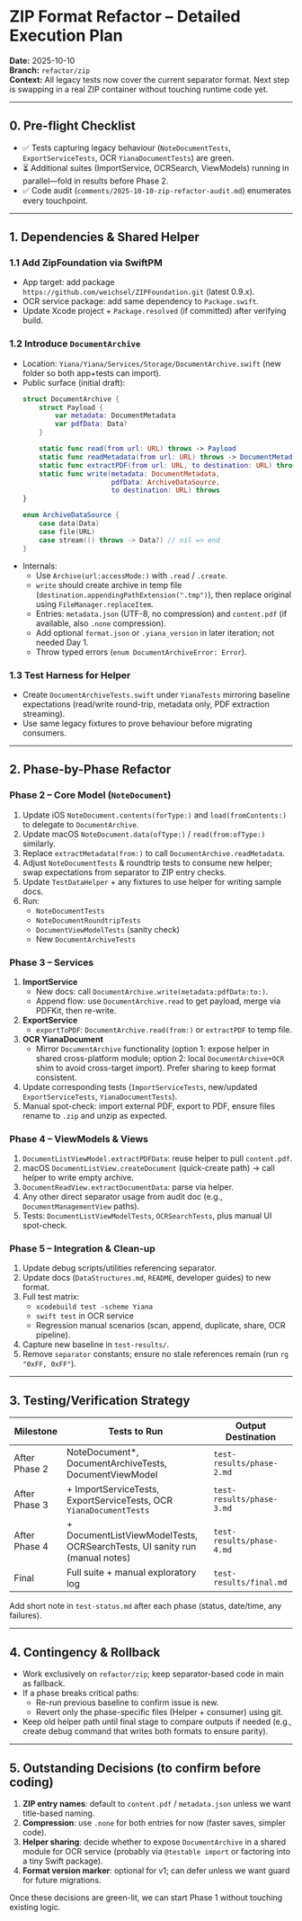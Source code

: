 # ZIP Format Refactor – Detailed Execution Plan
**Date:** 2025-10-10  
**Branch:** `refactor/zip`  
**Context:** All legacy tests now cover the current separator format. Next step is swapping in a real ZIP container without touching runtime code yet.

---

## 0. Pre-flight Checklist
- ✅ Tests capturing legacy behaviour (`NoteDocumentTests`, `ExportServiceTests`, OCR `YianaDocumentTests`) are green.
- ⏳ Additional suites (ImportService, OCRSearch, ViewModels) running in parallel—fold in results before Phase 2.
- ✅ Code audit (`comments/2025-10-10-zip-refactor-audit.md`) enumerates every touchpoint.

---

## 1. Dependencies & Shared Helper
### 1.1 Add ZipFoundation via SwiftPM
- App target: add package `https://github.com/weichsel/ZIPFoundation.git` (latest 0.9.x).
- OCR service package: add same dependency to `Package.swift`.
- Update Xcode project + `Package.resolved` (if committed) after verifying build.

### 1.2 Introduce `DocumentArchive`
- Location: `Yiana/Yiana/Services/Storage/DocumentArchive.swift` (new folder so both app+tests can import).
- Public surface (initial draft):
  ```swift
  struct DocumentArchive {
      struct Payload {
          var metadata: DocumentMetadata
          var pdfData: Data?
      }

      static func read(from url: URL) throws -> Payload
      static func readMetadata(from url: URL) throws -> DocumentMetadata
      static func extractPDF(from url: URL, to destination: URL) throws
      static func write(metadata: DocumentMetadata,
                        pdfData: ArchiveDataSource,
                        to destination: URL) throws
  }

  enum ArchiveDataSource {
      case data(Data)
      case file(URL)
      case stream(() throws -> Data?) // nil => end
  }
  ```
- Internals:
  - Use `Archive(url:accessMode:)` with `.read` / `.create`.
  - `write` should create archive in temp file (`destination.appendingPathExtension(".tmp")`), then replace original using `FileManager.replaceItem`.
  - Entries: `metadata.json` (UTF-8, no compression) and `content.pdf` (if available, also `.none` compression).
  - Add optional `format.json` or `.yiana_version` in later iteration; not needed Day 1.
  - Throw typed errors (`enum DocumentArchiveError: Error`).

### 1.3 Test Harness for Helper
- Create `DocumentArchiveTests.swift` under `YianaTests` mirroring baseline expectations (read/write round-trip, metadata only, PDF extraction streaming).
- Use same legacy fixtures to prove behaviour before migrating consumers.

---

## 2. Phase-by-Phase Refactor
### Phase 2 – Core Model (`NoteDocument`)
1. Update iOS `NoteDocument.contents(forType:)` and `load(fromContents:)` to delegate to `DocumentArchive`.
2. Update macOS `NoteDocument.data(ofType:)` / `read(from:ofType:)` similarly.
3. Replace `extractMetadata(from:)` to call `DocumentArchive.readMetadata`.
4. Adjust `NoteDocumentTests` & roundtrip tests to consume new helper; swap expectations from separator to ZIP entry checks.
5. Update `TestDataHelper` + any fixtures to use helper for writing sample docs.
6. Run:
   - `NoteDocumentTests`
   - `NoteDocumentRoundtripTests`
   - `DocumentViewModelTests` (sanity check)
   - New `DocumentArchiveTests`

### Phase 3 – Services
1. **ImportService**
   - New docs: call `DocumentArchive.write(metadata:pdfData:to:)`.
   - Append flow: use `DocumentArchive.read` to get payload, merge via PDFKit, then re-write.
2. **ExportService**
   - `exportToPDF`: `DocumentArchive.read(from:)` or `extractPDF` to temp file.
3. **OCR YianaDocument**
   - Mirror `DocumentArchive` functionality (option 1: expose helper in shared cross-platform module; option 2: local `DocumentArchive+OCR` shim to avoid cross-target import). Prefer sharing to keep format consistent.
4. Update corresponding tests (`ImportServiceTests`, new/updated `ExportServiceTests`, `YianaDocumentTests`).
5. Manual spot-check: import external PDF, export to PDF, ensure files rename to `.zip` and unzip as expected.

### Phase 4 – ViewModels & Views
1. `DocumentListViewModel.extractPDFData`: reuse helper to pull `content.pdf`.
2. macOS `DocumentListView.createDocument` (quick-create path) -> call helper to write empty archive.
3. `DocumentReadView.extractDocumentData`: parse via helper.
4. Any other direct separator usage from audit doc (e.g., `DocumentManagementView` paths).
5. Tests: `DocumentListViewModelTests`, `OCRSearchTests`, plus manual UI spot-check.

### Phase 5 – Integration & Clean-up
1. Update debug scripts/utilities referencing separator.
2. Update docs (`DataStructures.md`, `README`, developer guides) to new format.
3. Full test matrix:
   - `xcodebuild test -scheme Yiana`
   - `swift test` in OCR service
   - Regression manual scenarios (scan, append, duplicate, share, OCR pipeline).
4. Capture new baseline in `test-results/`.
5. Remove `separator` constants; ensure no stale references remain (run `rg "0xFF, 0xFF"`).

---

## 3. Testing/Verification Strategy
| Milestone | Tests to Run | Output Destination |
|-----------|--------------|--------------------|
| After Phase 2 | NoteDocument*, DocumentArchiveTests, DocumentViewModel | `test-results/phase-2.md` |
| After Phase 3 | + ImportServiceTests, ExportServiceTests, OCR `YianaDocumentTests` | `test-results/phase-3.md` |
| After Phase 4 | + DocumentListViewModelTests, OCRSearchTests, UI sanity run (manual notes) | `test-results/phase-4.md` |
| Final | Full suite + manual exploratory log | `test-results/final.md` |

Add short note in `test-status.md` after each phase (status, date/time, any failures).

---

## 4. Contingency & Rollback
- Work exclusively on `refactor/zip`; keep separator-based code in main as fallback.
- If a phase breaks critical paths:
  - Re-run previous baseline to confirm issue is new.
  - Revert only the phase-specific files (Helper + consumer) using git.
- Keep old helper path until final stage to compare outputs if needed (e.g., create debug command that writes both formats to ensure parity).

---

## 5. Outstanding Decisions (to confirm before coding)
1. **ZIP entry names**: default to `content.pdf` / `metadata.json` unless we want title-based naming.
2. **Compression**: use `.none` for both entries for now (faster saves, simpler code).
3. **Helper sharing**: decide whether to expose `DocumentArchive` in a shared module for OCR service (probably via `@testable import` or factoring into a tiny Swift package).
4. **Format version marker**: optional for v1; can defer unless we want guard for future migrations.

Once these decisions are green-lit, we can start Phase 1 without touching existing logic.
